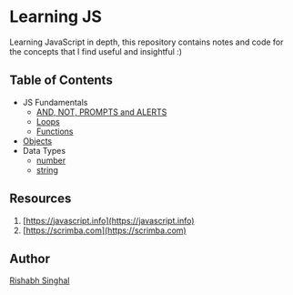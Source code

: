 # Learning JS

Learning JavaScript in depth, this repository contains notes and code for the 
concepts that I find useful and insightful :)

## Table of Contents
- JS Fundamentals
    - [AND, NOT, PROMPTS and ALERTS](./js-fundamentals/and-not/README.md)
    - [Loops](./js-fundamentals/loops/README.md)
    - [Functions](./js-fundamentals/functions/README.md)
- [Objects](./objects/README.md)
- Data Types
    - [number](./data-types/number/README.md)
    - [string](./data-types/string/README.md)

## Resources
1. [https://javascript.info](https://javascript.info)
2. [https://scrimba.com](https://scrimba.com)

## Author

[Rishabh Singhal](https://rish-singhal.github.io)

